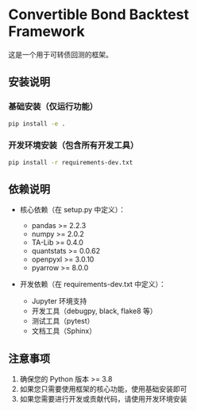 # Convertible Bond Backtest Framework

这是一个用于可转债回测的框架。

## 安装说明

### 基础安装（仅运行功能）

```bash
pip install -e .
```

### 开发环境安装（包含所有开发工具）

```bash
pip install -r requirements-dev.txt
```

## 依赖说明

- 核心依赖（在 setup.py 中定义）：
  - pandas >= 2.2.3
  - numpy >= 2.0.2
  - TA-Lib >= 0.4.0
  - quantstats >= 0.0.62
  - openpyxl >= 3.0.10
  - pyarrow >= 8.0.0

- 开发依赖（在 requirements-dev.txt 中定义）：
  - Jupyter 环境支持
  - 开发工具（debugpy, black, flake8 等）
  - 测试工具（pytest）
  - 文档工具（Sphinx）

## 注意事项

1. 确保您的 Python 版本 >= 3.8
2. 如果您只需要使用框架的核心功能，使用基础安装即可
3. 如果您需要进行开发或贡献代码，请使用开发环境安装
